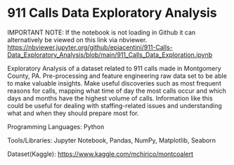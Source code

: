 # 911 Calls Data Exploratory Analysis

IMPORTANT NOTE:
If the notebook is not loading in Github it can alternatively be viewed on this link via nbviewer.
https://nbviewer.jupyter.org/github/epiacentini/911-Calls-Data_Exploratory_Analysis/blob/main/911_Calls_Data_Exploration.ipynb

Exploratory Analysis of a dataset related to 911 calls made in Montgomery County, PA.
Pre-processing and feature engineering raw data set to be able to make valuable insights.
Make useful discoveries such as most frequent reasons for calls, mapping what time of day the most calls 
occur and which days and months have the highest volume of calls. Information like this could be useful for 
dealing with staffing-related issues and understanding what and when they should prepare most for.


Programming Languages: Python

Tools/Libraries: Jupyter Notebook, Pandas, NumPy, Matplotlib, Seaborn

Dataset(Kaggle): https://www.kaggle.com/mchirico/montcoalert
